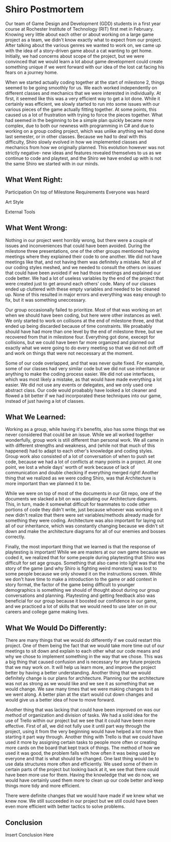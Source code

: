 # Shiro Postmortem

Our team of Game Design and Development (GDD) students in a first year course at Rochester Institute of Technology (RIT) first met in February.
Knowing very little about each other or about working on a large game project as a team, we didn't know exactly what to expect from our project. After
talking about the various genres we wanted to work on, we came up with the idea of a story-driven game about a cat wanting to get home. Initially, we had
concerns about scope of the project, but we were convinced that we would learn a lot about game development could create something unique if we went forward
with our idea of the lost cat facing his fears on a journey home.

When we started actually coding together at the start of milestone 2, things seemed to be going smoothly for us. We each worked independently on different classes 
and mechanics that we were interested in individually. At first, it seemed like this was a very efficient way to get a lot done. While it certainly was efficient, we 
slowly started to run into some issues with our various pieces of the game actually fitting together. At some points, this caused us a lot of frustration with trying 
to force the pieces together. What had seemed in the beginning to be a simple plan quickly became more complex, due to both our newness with programming in C# and due 
to working on a group coding project, which was unlike anything we had done last semester, or in other classes. Because we had to deal with this difficulty, Shiro 
slowly evolved in how we implemented classes and mechanics from how we originally planned. This evolution however was not strictly negative- new ideas and features 
revealed themselves to us as we continue to code and playtest, and the Shiro we have ended up with is not the same Shiro we started with in our minds.

## What Went Right:

Participation
On top of Milestone Requirements
Everyone was heard

Art Style

External Tools

## What Went Wrong:

Nothing in our project went horribly wrong, but there were a couple of issues and inconveniences that could have been avoided. During the milestone three presentations,
one of the other groups mentioned having meetings where they explained their code to one another. We did not have meetings like that, and not having them was definitely
a mistake. Not all of our coding styles meshed, and we needed to consult the others on issues that could have been avoided if we had those meetings and explained our code
better. We had a lot of useless variables by the end of the project that were created just to get around each others’ code. Many of our classes ended up cluttered with these
empty variables and needed to be cleaned up. None of this resulted in major errors and everything was easy enough to fix, but it was something uneccessary.

Our group occasionally failed to prioritize. Most of that was working on art when we should have been coding, but here were other instances as well. We only started to work on
collisons at the end of milestone three, and that ended up being discarded because of time constraints. We proabably should have had more than one level by the end of milestone 
three, but we recovered from that in milestone four. Everything got done, execept for collisions, but we could have been far more organized and planned out exactly what we were 
going to do every meeting so that we did not drift off and work on things that were not neccessary at the moment.

Some of our code overlapped, and that was never quite fixed. For example, some of our classes had very similar code but we did not use inheritance or anything to make the coding 
process easier. We did not use interfaces, which was most likely a mistake, as that would have made everything a lot easier. We did not use any events or delegates, and we only used
one abstract class. Our code would proabably have looked a lot cleaner and flowed a bit better if we had incorporated these techniques into our game, instead of just having a lot 
of classes.

## What We Learned:
Working as a group, while having it's benefits, also has some things that we never considered that could be an issue. While we all worked together wonderfully, group
work is still different than personal work. We all came in with different strengths and weakness, and (while not that much of this happened) had to adapt to each other's
knowledge and coding styles. Group work also consisted of a lot of conversation of when to push set code, because we had a lot of conflicts at many points in a project. 
At one point, we lost a whole days' worth of work because of lack of communication and double checking if everything merged right! Another thing that we realized as we were
coding Shiro, was that Architecture is more important than we planned it to be. 

While we were on top of most of the documents in our Git repo, one of the documents we slacked a bit on was updating our Architecture diagrams. This, in turn, made it somewhat
difficult for teammates to code other portions of code they didn't write, just because whoever was working on it new didn't realize that there were set variables/methods already
made for something they were coding. Architecture was also important for laying out all of our inheritance, which was constantly changing because we didn't sit down and make the
architecture diagrams for all of our enemies and bosses correctly.

Finally, the most important thing that we learned is that the response of playtesting is important! While we are masters at our own game because we coded it, we realized that for
some people during playtesting that Shiro was difficult for set age groups. Something that also came into light was that the story of the game (and why Shiro is fighting weird monsters)
was lost to some people because we only showed it on the instructions screen. While we don't have time to make a introduction to the game or add context in story format, the factor of 
the game being difficult to younger demographics is something we should of thought about during our group conversations and planning. Playtesting and getting feedback also was beneficial
for our group because it boosted our confidence in our game, and we practiced a lot of skills that we would need to use later on in our careers and college game making lives.
## What We Would Do Differently:
 
There are many things that we would do differently if we could restart this project. One of them being the fact that we would take more time out of our meetings to sit down and
explain to each other what our code means and why we chose to implement something in the way that we chose. This was a big thing that caused confusion and is necessary for any
future projects that we may work on. It will help us learn more, and improve the project better by having a better understanding. Another thing that we would definitely change 
is our plans for architecture. Planning our the architecture was not as strong as we would like and we see it as something that we would change. We saw many times that we were
making changes to it as we went along. A better plan at the start would cut down changes and would give us a better idea of how to move forward.

Another thing that was lacking that could have been improved on was our method of organization and division of tasks. We had a solid idea for the use of Trello within our project
but we see that it could have been more effective. First of all, we did not fully use it until part way through the project, using it from the very beginning would have helped
a lot more than starting it part way through. Another thing with Trello is that we could have used it more by assigning certain tasks to people more often or creating more cards
on the board that kept track of things. The method of how we used it was good, the problem falls with how often it was being used by everyone and that is what should be changed.
One last thing would be to use data structures more often and efficiently. We used some of them in certain parts of the project but looking back at it, we see that there could
have been more use for them. Having the knowledge that we do now, we would have certainly used them more to clean up our code better and keep things more tidy and more efficient.

There were definite changes that we would have made if we knew what we knew now. We still succeeded in our project but we still could have been even more efficient with better
tactics to solve problems.

## Conclusion

Insert Conclusion Here